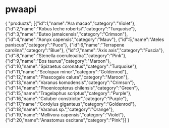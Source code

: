 # pwaapi

{
"products";
[{"id":1,"name":"Ara macao","category":"Violet"},
{"id":2,"name":"Kobus leche robertsi","category":"Turquoise"},
{"id":3,"name":"Buteo jamaicensis","category":"Crimson"},
{"id":4,"name":"Aonyx capensis","category":"Mauv"},
{"id":5,"name":"Ateles paniscus","category":"Puce"},
{"id":6,"name":"Terrapene carolina","category":"Blue"},
{"id":7,"name":"Axis axis","category":"Fuscia"},
{"id":8,"name":"Stenella coeruleoalba","category":"Pink"},
{"id":9,"name":"Bos taurus","category":"Maroon"},
{"id":10,"name":"Spizaetus coronatus","category":"Turquoise"},
{"id":11,"name":"Scolopax minor","category":"Goldenrod"},
{"id":12,"name":"Phascogale calura","category":"Maroon"},
{"id":13,"name":"Varanus komodensis","category":"Crimson"},
{"id":14,"name":"Phoenicopterus chilensis","category":"Green"},
{"id":15,"name":"Tragelaphus scriptus","category":"Purple"},
{"id":16,"name":"Coluber constrictor","category":"Purple"},
{"id":17,"name":"Cordylus giganteus","category":"Goldenrod"},
{"id":18,"name":"Varanus sp.","category":"Orange"},
{"id":19,"name":"Mellivora capensis","category":"Violet"},
{"id":20,"name":"Anastomus oscitans","category":"Pink"}]
}
